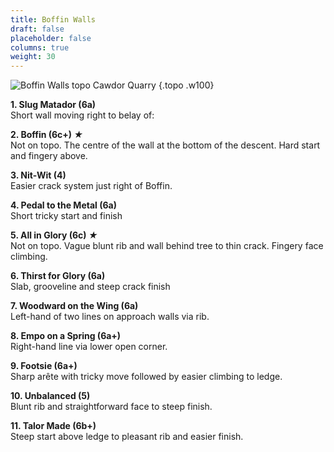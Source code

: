 ```yaml
---
title: Boffin Walls
draft: false
placeholder: false
columns: true
weight: 30
---
```


![Boffin Walls topo Cawdor Quarry](/img/peak/matlock/BOFFIN.gif)
{.topo .w100}

**1. Slug Matador (6a)**  
Short wall moving right to belay of:

**2. Boffin (6c+) *★***  
Not on topo. The centre of the wall at the bottom of the descent. Hard start and fingery above.

**3. Nit-Wit (4)**  
Easier crack system just right of Boffin.

**4. Pedal to the Metal (6a)**  
Short tricky start and finish

**5. All in Glory (6c) *★***  
Not on topo. Vague blunt rib and wall behind tree to thin crack. Fingery face climbing.

**6. Thirst for Glory (6a)**  
Slab, grooveline and steep crack finish

**7. Woodward on the Wing (6a)**  
Left-hand of two lines on approach walls via rib.

**8. Empo on a Spring (6a+)**  
Right-hand line via lower open corner.

**9. Footsie (6a+)**  
Sharp arête with tricky move followed by easier climbing to ledge.

**10. Unbalanced (5)**  
Blunt rib and straightforward face to steep finish.

**11. Talor Made (6b+)**  
Steep start above ledge to pleasant rib and easier finish.
